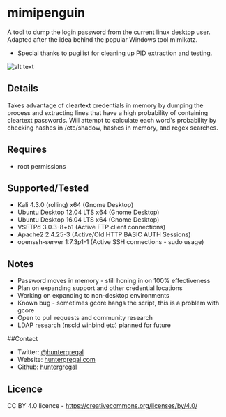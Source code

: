 # mimipenguin
A tool to dump the login password from the current linux desktop user. Adapted after the idea behind the popular Windows tool mimikatz. 
* Special thanks to pugilist for cleaning up PID extraction and testing.

![alt text](http://i.imgur.com/BkDX9dF.png "MimiPenguin")

## Details
Takes advantage of cleartext credentials in memory by dumping the process and extracting lines that have a high probability of containing cleartext passwords. Will attempt to calculate each word's probability by checking hashes in /etc/shadow, hashes in memory, and regex searches.

## Requires
* root permissions

## Supported/Tested
* Kali 4.3.0 (rolling) x64 (Gnome Desktop)
* Ubuntu Desktop 12.04 LTS x64 (Gnome Desktop)
* Ubuntu Desktop 16.04 LTS x64 (Gnome Desktop)
* VSFTPd 3.0.3-8+b1 (Active FTP client connections)
* Apache2 2.4.25-3 (Active/Old HTTP BASIC AUTH Sessions)
* openssh-server 1:7.3p1-1 (Active SSH connections - sudo usage)

## Notes
* Password moves in memory - still honing in on 100% effectiveness
* Plan on expanding support and other credential locations
* Working on expanding to non-desktop environments
* Known bug - sometimes gcore hangs the script, this is a problem with gcore
* Open to pull requests and community research
* LDAP research (nscld winbind etc) planned for future

##Contact
* Twitter: [@huntergregal](https://twitter.com/HunterGregal)
* Website: [huntergregal.com](http://huntergregal.com)
* Github: [huntergregal](https://github.com/huntergregal)

## Licence
CC BY 4.0 licence - https://creativecommons.org/licenses/by/4.0/
